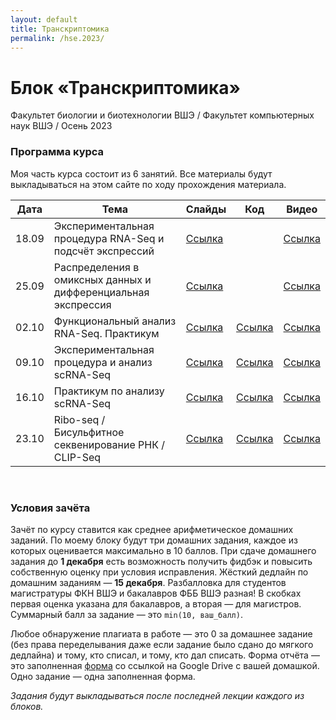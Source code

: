 ```yaml
---
layout: default
title: Транскриптомика
permalink: /hse.2023/
---
```

# **Блок «Транскриптомика»**
Факультет биологии и биотехнологии ВШЭ / Факультет компьютерных наук ВШЭ / Осень 2023

### Программа курса
Моя часть курса состоит из 6 занятий. Все материалы будут выкладываться на этом сайте по ходу прохождения материала.

|Дата|Тема|Слайды|Код|Видео|
|-|-|-|-|-|
|18.09|Экспериментальная процедура RNA-Seq и подсчёт экспрессий|[Ссылка](https://docs.google.com/presentation/d/1TdyfIom5pl0OmZFuh5Wq2szUZymX9Ll7Nm25BeFZVSg/edit?usp=sharing)||[Ссылка](https://www.youtube.com/watch?v=3McEwlOcEOs)|
|25.09|Распределения в омиксных данных и дифференциальная экспрессия|[Ссылка](https://docs.google.com/presentation/d/16peLYZS2pHWPpcPceUzApGDO4vyuW4uFg2xfez0t_fs/edit?usp=sharing)||[Ссылка](https://www.youtube.com/watch?v=OCYZ_bAvmsE)|
|02.10|Функциональный анализ RNA-Seq. Практикум|[Ссылка]()|[Ссылка]()|[Ссылка]()|
|09.10|Экспериментальная процедура и анализ scRNA-Seq|[Ссылка]()|[Ссылка]()|[Ссылка]()|
|16.10|Практикум по анализу scRNA-Seq|[Ссылка]()|[Ссылка]()|[Ссылка]()|
|23.10|Ribo-seq / Бисульфитное секвенирование РНК / CLIP-Seq|[Ссылка]()|[Ссылка]()|[Ссылка]()|

<br>

### Условия зачёта
Зачёт по курсу ставится как среднее арифметическое домашних заданий. По моему блоку будут три домашних задания, каждое из которых оценивается максимально в 10 баллов.
При сдаче домашнего задания до **1 декабря** есть возможность получить фидбэк и повысить собственную оценку при условия исправления. Жёсткий дедлайн по домашним заданиям — **15 декабря**.
Разбалловка для студентов магистратуры ФКН ВШЭ и бакалавров ФББ ВШЭ разная! В скобках первая оценка указана для бакалавров, а вторая — для магистров.
Суммарный балл за задание — это `min(10, ваш_балл)`.

Любое обнаружение плагиата в работе — это 0 за домашнее задание (без права переделывания даже если задание было сдано до мягкого дедлайна) и тому, кто списал, и тому, кто дал списать. Форма отчёта — это
заполненная [форма](https://forms.gle/3PywwV8kywn1KyJk8) со ссылкой на Google Drive с вашей домашкой. Одно задание — одна заполненная форма.

*Задания будут выкладываться после последней лекции каждого из блоков.*
